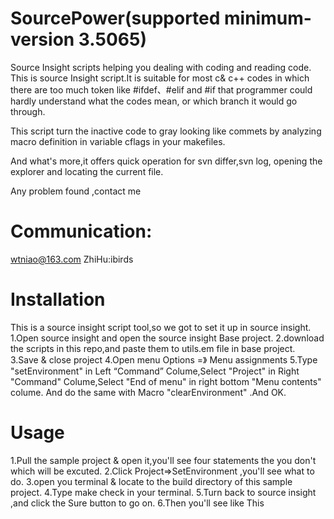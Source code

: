# SourcePower(supported minimum-version 3.5065)
Source Insight scripts helping you dealing with coding and reading code.
This is source Insight script.It is suitable for most c& c++ codes in which there are too much token like #ifdef、#elif and #if that programmer could hardly understand what the codes mean, or which branch it would go through.

This script  turn the inactive code to gray looking like commets by analyzing macro definition in variable cflags in your makefiles.

And what's more,it offers quick operation for svn differ,svn log, opening the explorer and locating the current file.

Any problem found ,contact me 
# Communication:
wtniao@163.com ZhiHu:ibirds

# Installation
This is a source insight script tool,so we got to set it up in source insight.
1.Open source insight and open the source insight Base project.
2.download the scripts in this repo,and paste them to utils.em file in base project.
3.Save & close project
4.Open menu Options =》 Menu assignments
5.Type "setEnvironment" in Left “Command” Colume,Select "Project" in Right "Command" Colume,Select "End of menu" in right bottom "Menu contents" colume. And do the same with Macro "clearEnvironment" .And  OK.

# Usage
1.Pull the sample project & open it,you'll see four statements the you don't which will be excuted.
2.Click Project=>SetEnvironment ,you'll see what to do.
3.open you terminal & locate to the build directory of this sample project.
4.Type make check in your terminal.
5.Turn back to source insight ,and click the Sure button to go on.
6.Then you'll see like This
